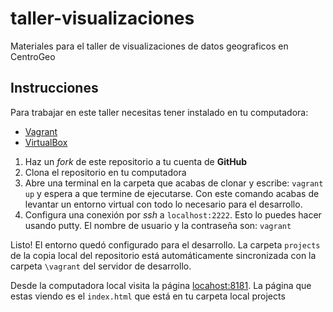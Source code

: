 # taller-visualizaciones
Materiales para el taller de visualizaciones de datos geograficos en CentroGeo

## Instrucciones

Para trabajar en este taller necesitas tener instalado en tu computadora:

* [Vagrant](https://www.vagrantup.com/)
* [VirtualBox](https://www.virtualbox.org/)

1. Haz un _fork_ de este repositorio a tu cuenta de **GitHub**
2. Clona el repositorio en tu computadora
3. Abre una terminal en la carpeta que acabas de clonar y escribe:
    `vagrant up` y espera a que termine de ejecutarse. Con este comando acabas de levantar un entorno virtual con todo lo necesario para el desarrollo.
4. Configura una conexión por _ssh_ a `localhost:2222`. Esto lo puedes hacer usando putty. El nombre de usuario y la contraseña son: `vagrant`


Listo! El entorno quedó configurado para el desarrollo. La carpeta `projects` de la copia local del repositorio está automáticamente sincronizada con la carpeta `\vagrant` del servidor de desarrollo.

Desde la computadora local visita la página [locahost:8181](http://localhost:8181). La página que estas viendo es el `index.html` que está en tu carpeta local projects

